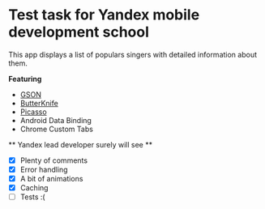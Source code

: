 # Test task for Yandex mobile development school

This app displays a list of populars singers with detailed information about them.

**Featuring**
- [GSON](https://github.com/google/gson)
- [ButterKnife](https://github.com/JakeWharton/butterknife)
- [Picasso](http://square.github.io/picasso/)
- Android Data Binding
- Chrome Custom Tabs

** Yandex lead developer surely will see **
- [x] Plenty of comments
- [x] Error handling
- [x] A bit of animations 
- [x] Caching 
- [ ] Tests :(
